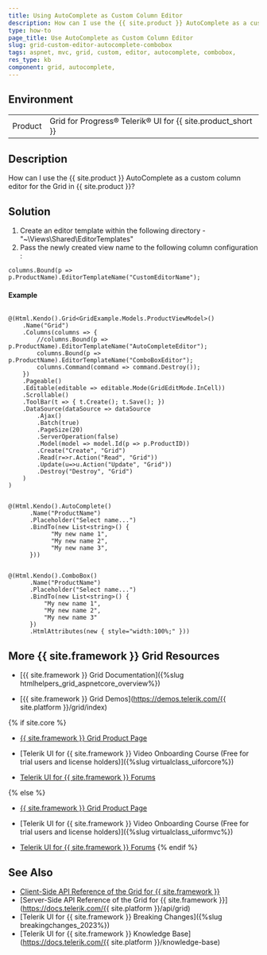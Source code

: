 ```yaml
---
title: Using AutoComplete as Custom Column Editor
description: How can I use the {{ site.product }} AutoComplete as a custom column editor for the Grid in {{ site.product }}?
type: how-to
page_title: Use AutoComplete as Custom Column Editor
slug: grid-custom-editor-autocomplete-combobox
tags: aspnet, mvc, grid, custom, editor, autocomplete, combobox,
res_type: kb
component: grid, autocomplete, 
---
```


## Environment

<table>
 <tr>
  <td>Product</td>
  <td>Grid for Progress® Telerik® UI for {{ site.product_short }} </td>
 </tr>
</table>

## Description

How can I use the {{ site.product }} AutoComplete as a custom column editor for the Grid in {{ site.product }}?

## Solution 

1. Create an editor template within the following directory - "~\Views\Shared\EditorTemplates\"
2. Pass the newly created view name to the following column configuration : 

```
columns.Bound(p => p.ProductName).EditorTemplateName("CustomEditorName");
```

#### Example
```Index.cshtml

@(Html.Kendo().Grid<GridExample.Models.ProductViewModel>()
    .Name("Grid")
    .Columns(columns => {
        //columns.Bound(p => p.ProductName).EditorTemplateName("AutoCompleteEditor");
        columns.Bound(p => p.ProductName).EditorTemplateName("ComboBoxEditor");
        columns.Command(command => command.Destroy());
    })
    .Pageable()
    .Editable(editable => editable.Mode(GridEditMode.InCell))
    .Scrollable()
    .ToolBar(t => { t.Create(); t.Save(); })
    .DataSource(dataSource => dataSource
        .Ajax()
        .Batch(true)
        .PageSize(20)
        .ServerOperation(false)
        .Model(model => model.Id(p => p.ProductID))
        .Create("Create", "Grid")
        .Read(r=>r.Action("Read", "Grid"))
        .Update(u=>u.Action("Update", "Grid"))
        .Destroy("Destroy", "Grid")
    )
)

```
```AutoCompleteEditor.cshtml

@(Html.Kendo().AutoComplete()
      .Name("ProductName")
      .Placeholder("Select name...")
      .BindTo(new List<string>() {
            "My new name 1",
            "My new name 2",
            "My new name 3",
      }))

```
```ComboBoxEditor.cshtml

@(Html.Kendo().ComboBox()
      .Name("ProductName")
      .Placeholder("Select name...")
      .BindTo(new List<string>() {
          "My new name 1",
          "My new name 2",
          "My new name 3"
      })
      .HtmlAttributes(new { style="width:100%;" }))

```

## More {{ site.framework }} Grid Resources

* [{{ site.framework }} Grid Documentation]({%slug htmlhelpers_grid_aspnetcore_overview%})

* [{{ site.framework }} Grid Demos](https://demos.telerik.com/{{ site.platform }}/grid/index)

{% if site.core %}
* [{{ site.framework }} Grid Product Page](https://www.telerik.com/aspnet-core-ui/grid)

* [Telerik UI for {{ site.framework }} Video Onboarding Course (Free for trial users and license holders)]({%slug virtualclass_uiforcore%})

* [Telerik UI for {{ site.framework }} Forums](https://www.telerik.com/forums/aspnet-core-ui)

{% else %}
* [{{ site.framework }} Grid Product Page](https://www.telerik.com/aspnet-mvc/grid)

* [Telerik UI for {{ site.framework }} Video Onboarding Course (Free for trial users and license holders)]({%slug virtualclass_uiformvc%})

* [Telerik UI for {{ site.framework }} Forums](https://www.telerik.com/forums/aspnet-mvc)
{% endif %}

## See Also

* [Client-Side API Reference of the Grid for {{ site.framework }}](https://docs.telerik.com/kendo-ui/api/javascript/ui/grid)
* [Server-Side API Reference of the Grid for {{ site.framework }}](https://docs.telerik.com/{{ site.platform }}/api/grid)
* [Telerik UI for {{ site.framework }} Breaking Changes]({%slug breakingchanges_2023%})
* [Telerik UI for {{ site.framework }} Knowledge Base](https://docs.telerik.com/{{ site.platform }}/knowledge-base)
